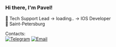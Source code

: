 ### Hi there, I'm Pavel! <br>
💼 Tech Support Lead -> loading.. -> IOS Developer <br>
🔵 Saint-Petersburg <br>

Contacts:<br>
[![Telegram](https://img.shields.io/badge/Telegram-Pavel-2D9EE9)](https://t.me/chulep)
[![Email](https://img.shields.io/badge/Email-chulepik@gmail.com-346CF0)](mailto:chulepik@gmail.com)
